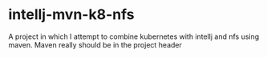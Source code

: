 # intellj-mvn-k8-nfs

A project in which I attempt to combine kubernetes with intellj and nfs using maven. Maven really should be in the
project header
